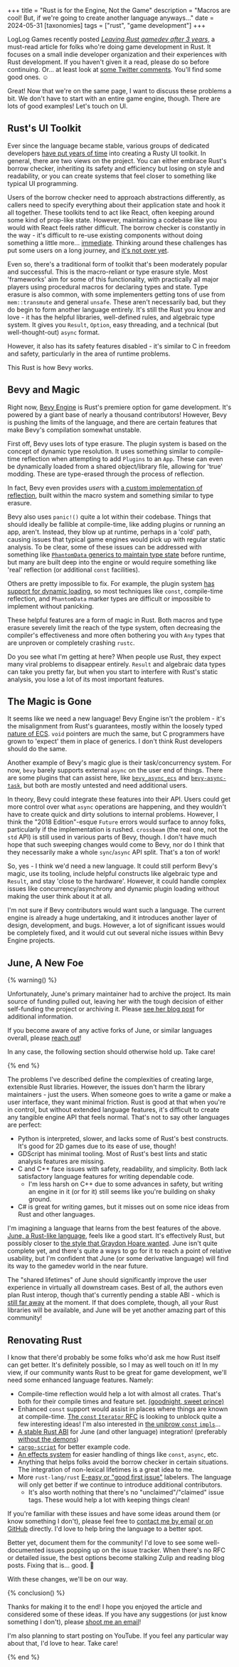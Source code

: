 +++
title = "Rust is for the Engine, Not the Game"
description = "Macros are cool! But, if we're going to create another language anyways..."
date = 2024-05-31
[taxonomies]
tags = ["rust", "game development"]
+++

LogLog Games recently posted [*Leaving Rust gamedev after 3 years*](https://loglog.games/blog/leaving-rust-gamedev/), a must-read article for folks who're doing game development in Rust. It focuses on a small indie developer organization and their experiences with Rust development. If you haven't given it a read, please do so before continuing. Or... at least look at [some Twitter comments](https://twitter.com/LogLogGames/status/1783906189459202319). You'll find some good ones. ☺️

Great! Now that we're on the same page, I want to discuss these problems a bit. We don't have to start with an entire game engine, though. There are lots of good examples! Let's touch on UI.

## Rust's UI Toolkit

Ever since the language became stable, various groups of dedicated developers [have put years of time](https://raphlinus.github.io/rust/gui/2022/07/15/next-dozen-guis.html) into creating a Rusty UI toolkit. In general, there are two views on the project. You can either embrace Rust's borrow checker, inheriting its safety and efficiency but losing on style and readability, or you can create systems that feel closer to something like typical UI programming.

Users of the borrow checker need to approach abstractions differently, as callers need to specify everything about their application state and hook it all together. These toolkits tend to act like React, often keeping around some kind of prop-like state. However, maintaining a codebase like you would with React feels rather difficult. The borrow checker is constantly in the way - it's difficult to re-use existing components without doing something a little more... [immediate](https://rustacean-station.org/episode/emil-ernerfeldt/). Thinking around these challenges has put some users on a long journey, and [it's not over yet](https://raphlinus.github.io/rust/druid/2019/10/31/rust-2020.html).

Even so, there's a traditional form of toolkit that's been moderately popular and successful. This is the macro-reliant or type erasure style. Most 'frameworks' aim for some of this functionality, with practically all major players using procedural macros for declaring types and state. Type erasure is also common, with some implementers getting tons of use from `mem::transmute` and general `unsafe`. These aren't necessarily bad, but they do begin to form another language entirely. It's still the Rust you know and love - it has the helpful libraries, well-defined rules, and algebraic type system. It gives you `Result`, `Option`, easy threading, and a technical (but well-thought-out) `async` format.

However, it also has its safety features disabled - it's similar to C in freedom and safety, particularly in the area of runtime problems.

This Rust is how Bevy works.

## Bevy and Magic

Right now, [Bevy Engine](https://bevyengine.org/) is Rust's premiere option for game development. It's powered by a giant base of nearly a thousand contributors! However, Bevy is pushing the limits of the language, and there are certain features that make Bevy's compilation somewhat unstable.

First off, Bevy uses lots of type erasure. The plugin system is based on the concept of dynamic type resolution. It uses something similar to compile-time reflection when attempting to add `Plugins` to an `App`. These can even be dynamically loaded from a shared object/library file, allowing for 'true' modding. These are type-erased through the process of reflection.

In fact, Bevy even provides *users* with [a custom implementation of reflection](https://crates.io/crates/bevy_reflect), built within the macro system and something similar to type erasure.

Bevy also uses `panic!()` quite a lot within their codebase. Things that should ideally be fallible at compile-time, like adding plugins or running an app, aren't. Instead, they blow up at runtime, perhaps in a 'cold' path, causing issues that typical game engines would pick up with regular static analysis. To be clear, some of these issues can be addressed with something like [`PhantomData` generics to maintain type state](http://twitter.com/sanguine_skies/status/1793717209178529890) before runtime, but many are built deep into the engine or would require something like 'real' reflection (or additional `const` facilities).

Others are pretty impossible to fix. For example, the plugin system [has support for dynamic loading](https://github.com/bevyengine/bevy/blob/ea283c1dead8a1b3d6929d1e9d2d2bdddaa93e05/crates/bevy_dynamic_plugin/src/loader.rs),
so most techniques like `const`, compile-time reflection, and `PhantomData` marker types are difficult or impossible to implement without panicking.

These helpful features are a form of magic in Rust. Both macros and type erasure severely limit the reach of the type system, often decreasing the compiler's effectiveness and more often bothering you with `Any` types that are unproven or completely crashing `rustc`.

Do you see what I'm getting at here? When people use Rust, they expect many viral problems to disappear entirely. `Result` and algebraic data types can take you pretty far, but when you start to interfere with Rust's static analysis, you lose a lot of its most important features.

## The Magic is Gone

It seems like we need a new language! Bevy Engine isn't the problem - it's the misalignment from Rust's guarantees, mostly within the loosely typed [nature of ECS](https://bevyengine.org/learn/quick-start/getting-started/ecs/). `void` pointers are much the same, but C programmers have grown to 'expect' them in place of generics. I don't think Rust developers should do the same.

Another example of Bevy's magic glue is their task/concurrency system. For now, `bevy` barely supports external `async` on the user end of things. There are some plugins that can assist here, like [`bevy_async_ecs`](https://docs.rs/bevy-async-ecs/latest/bevy_async_ecs/) and [`bevy-async-task`](https://crates.io/crates/bevy-async-task), but both are mostly untested and need additional users.

In theory, Bevy could integrate these features into their API. Users could get more control over what `async` operations are happening, and they wouldn't have to create quick and dirty solutions to internal problems. However, I think the "2018 Edition"-esque `Future` errors would surface to annoy folks, particularly if the implementation is rushed. `crossbeam` (the real one, not the `std` API) is still used in various parts of Bevy, though. I don't have much hope that such sweeping changes would come to Bevy, nor do I think that they necessarily make a whole `sync`/`async` API split. That's a ton of work!

So, yes - I think we'd need a new language. It could still perform Bevy's magic, use its tooling, include helpful constructs like algebraic type and `Result`, and stay 'close to the hardware'. However, it could handle complex issues like concurrency/asynchrony and dynamic plugin loading without making the user think about it at all.

I'm not sure if Bevy contributors would want such a language. The current engine is already a huge undertaking, and it introduces another layer of design, development, and bugs. However, a lot of significant issues would be completely fixed, and it would cut out several niche issues within Bevy Engine projects.

## June, A New Foe

{% warning() %}

Unfortunately, June's primary maintainer had to archive the project. Its main source of funding pulled out, leaving her with the tough decision of either self-funding the project or archiving it. Please <a href="https://www.sophiajt.com/following-new-paths-ahead/">see her blog post</a> for additional information.

If you become aware of any active forks of June, or similar languages overall, please <a href="https://github.com/onkoe/barretts-club/issues/new">reach out</a>!

In any case, the following section should otherwise hold up. Take care!

{% end %}

The problems I've described define the complexities of creating large, extensible Rust libraries. However, the issues don't harm the library maintainers - just the users. When someone goes to write a game or make a user interface, they want minimal friction. Rust is good at that when you're in control, but without extended language features, it's difficult to create any tangible engine API that feels normal. That's not to say other languages are perfect:

- Python is interpreted, slower, and lacks some of Rust's best constructs. It's good for 2D games due to its ease of use, though!
- GDScript has minimal tooling. Most of Rust's best lints and static analysis features are missing.
- C and C++ face issues with safety, readability, and simplicity. Both lack satisfactory language features for writing dependable code.
    - I'm less harsh on C++ due to some advances in safety, but writing an engine in it (or for it) still seems like you're building on shaky ground.
- C# is great for writing games, but it misses out on some nice ideas from Rust and other languages.

I'm imagining a language that learns from the best features of the above. [June, a Rust-like language](https://www.sophiajt.com/search-for-easier-safe-systems-programming/), feels like a good start. It's effectively Rust, but possibly closer to [the style that Graydon Hoare wanted](https://graydon2.dreamwidth.org/307291.html). June isn't quite complete yet, and there's quite a ways to go for it to reach a point of relative usability, but I'm confident that June (or some derivative language) will find its way to the gamedev world in the near future.

The "shared lifetimes" of June should significantly improve the user experience in virtually all downstream cases. Best of all, the authors even plan Rust interop, though that's currently pending a stable ABI - which is [still far away](https://www.youtube.com/watch?v=MY5kYqWeV1Q) at the moment. If that does complete, though, all your Rust libraries will be available, and June will be yet another amazing part of this community!

## Renovating Rust

I know that there'd probably be some folks who'd ask me how Rust itself can get better. It's definitely possible, so I may as well touch on it! In my view, if our community wants Rust to be great for game development, we'll need some enhanced language features. Namely:

- Compile-time reflection would help a lot with almost all crates. That's both for their compile times and feature set. [(goodnight, sweet prince)](https://soasis.org/posts/statement-on-rustconf-compile-time-introspection/)
- Enhanced `const` support would assist in places where things are known at compile-time. [The `const` `Iterator` RFC](https://github.com/rust-lang/rust/issues/92476) is looking to unblock quite a few interesting ideas! I'm also interested in [the unibrow `const` `impls`](https://internals.rust-lang.org/t/pre-rfc-revamped-const-trait-impl-aka-rfc-2632/15192)...
- [A stable Rust ABI](https://github.com/rust-lang/rfcs/issues/600) for June (and other language) integration! (preferably [without the demons](https://thephd.dev/binary-banshees-digital-demons-abi-c-c++-help-me-god-please))
- [`cargo-script`](https://rust-lang.github.io/rfcs/3424-cargo-script.html) for better example code.
- [An effects system](https://blog.yoshuawuyts.com/extending-rusts-effect-system/) for easier handling of things like `const`, `async`, etc.
- Anything that helps folks avoid the borrow checker in certain situations. The integration of non-lexical lifetimes is a great idea to me.
- More `rust-lang/rust` [E-easy or "good first issue"](https://github.com/rust-lang/rust/issues?q=is%3Aopen+is%3Aissue+label%3AE-easy) labelers. The language will only get better if we continue to introduce additional contributors.
    - It's also worth nothing that there's no "unclaimed"/"claimed" issue tags. These would help a lot with keeping things clean!

If you're familiar with these issues and have some ideas around them (or know something I don't), please feel free to [contact me by email](mailto:contact@barretts.club) [or on GitHub](https://github.com/onkoe) directly. I'd love to help bring the language to a better spot.

Better yet, document them for the community! I'd love to see some well-documented issues popping up on the issue tracker. When there's no RFC or detailed issue, the best options become stalking Zulip and reading blog posts. Fixing that is... good. 🥹

With these changes, we'll be on our way.

{% conclusion() %}

Thanks for making it to the end! I hope you enjoyed the article and considered some of these ideas. If you have any suggestions (or just know something I don't), please <a href="mailto:contact@barretts.club">shoot me an email</a>!

I'm also planning to start posting on YouTube. If you feel any particular way about that, I'd love to hear. Take care!

{% end %}
